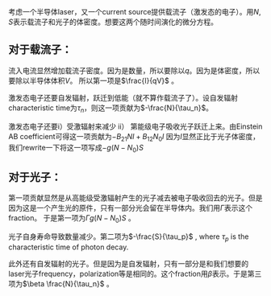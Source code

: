 
考虑一个半导体laser，又一个current source提供载流子（激发态的电子）。用$N,S$表示载流子和光子的体密度。想要这两个随时间演化的微分方程。

## 对于载流子：

流入电流显然增加载流子密度。因为是数量，所以要除以$q$。因为是体密度，所以要除以半导体体积$V$。 所以第一项是$\frac{I}{qV}$ 。 

激发态电子还要自发辐射，跃迁到低能（就不算作载流子了）。设自发辐射characteristic time为$\tau_n$，则这一项贡献为$-\frac{N}{\tau_n}$。

激发态电子还要i）受激辐射来减少 ii） 第能级电子吸收光子跃迁上来。由Einstein AB coefficient可得这一项贡献为$-B_{21}NI +B_{12}N_0I$ 
因为$I$显然正比于光子体密度，我们rewrite一下将这一项写成$-g(N-N_0) S$ 

## 对于光子：

第一项贡献显然是从高能级受激辐射产生的光子减去被电子吸收回去的光子。但是因为这是一个产生光的原件，只有一部分光会留在半导体内。我们用$\Gamma$表示这个fraction。 于是第一项为$\Gamma g(N - N_0)S$ 。

光子自身寿命导致数量减少。第二项为$-\frac{S}{\tau_p}$ , where $\tau_p$ is the characteristic time of photon decay.

此外还有自发辐射的光子。但是因为是自发辐射，只有一部分是和我们想要的laser光子frequency，polarization等是相同的。这个fraction用$\beta$表示。于是第三项为$\beta \frac{N}{\tau_n}$ 。